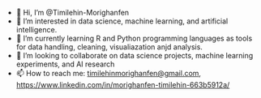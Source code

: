 - 👋 Hi, I’m @Timilehin-Morighanfen
- 👀 I’m interested in data science, machine learning, and artificial intelligence.
- 🌱 I’m currently learning R and Python programming languages as tools for data handling, cleaning, visualiazation anjd analysis. 
- 💞️ I’m looking to collaborate on data science projects, machine learning experiments, and AI research
- 📫 How to reach me: timilehinmorighanfen@gmail.com, https://www.linkedin.com/in/morighanfen-timilehin-663b5912a/

<!---
Timilehin-Morighanfen/Timilehin-Morighanfen is a ✨ special ✨ repository because its `README.md` (this file) appears on your GitHub profile.
You can click the Preview link to take a look at your changes.
--->
